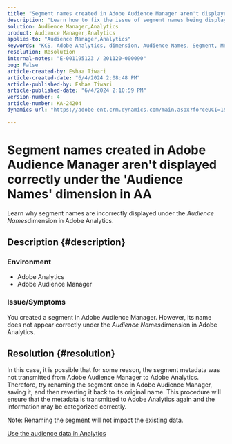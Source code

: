 ```yaml
---
title: "Segment names created in Adobe Audience Manager aren't displayed correctly under the 'Audience Names' dimension in AA"
description: "Learn how to fix the issue of segment names being displayed incorrectly under the 'Audience Names' dimension in Adobe Analytics."
solution: Audience Manager,Analytics
product: Audience Manager,Analytics
applies-to: "Audience Manager,Analytics"
keywords: "KCS, Adobe Analytics, dimension, Audience Names, Segment, Metadata, Audience Data"
resolution: Resolution
internal-notes: "E-001195123 / 201120-000090"
bug: False
article-created-by: Eshaa Tiwari
article-created-date: "6/4/2024 2:08:48 PM"
article-published-by: Eshaa Tiwari
article-published-date: "6/4/2024 2:10:59 PM"
version-number: 4
article-number: KA-24204
dynamics-url: "https://adobe-ent.crm.dynamics.com/main.aspx?forceUCI=1&pagetype=entityrecord&etn=knowledgearticle&id=9797a2f1-7b22-ef11-840b-6045bd0201f5"

---
```

# Segment names created in Adobe Audience Manager aren't displayed correctly under the 'Audience Names' dimension in AA


Learn why segment names are incorrectly displayed under the *Audience Names*dimension in Adobe Analytics.

## Description {#description}


### Environment

- Adobe Analytics
- Adobe Audience Manager


### Issue/Symptoms

You created a segment in Adobe Audience Manager. However, its name does not appear correctly under the *Audience Names*dimension in Adobe Analytics.


## Resolution {#resolution}


In this case, it is possible that for some reason, the segment metadata was not transmitted from Adobe Audience Manager to Adobe Analytics. Therefore, try renaming the segment once in Adobe Audience Manager, saving it, and then reverting it back to its original name. This procedure will ensure that the metadata is transmitted to Adobe Analytics again and the information may be categorized correctly.

Note: Renaming the segment will not impact the existing data.

[Use the audience data in Analytics](https://experienceleague.adobe.com/en/docs/analytics/integration/audience-analytics/audience-analytics-workflow/use-audience-data-analytics)
